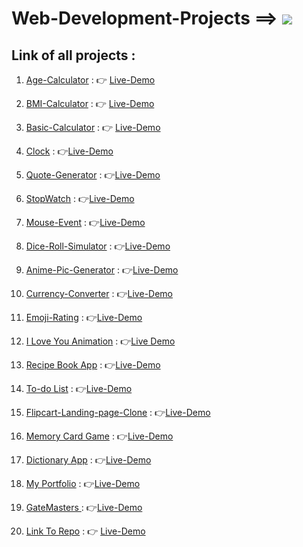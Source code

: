 # Web-Development-Projects ==>          <a href="https://hits.seeyoufarm.com"><img src="https://hits.seeyoufarm.com/api/count/incr/badge.svg?url=https%3A%2F%2Fgithub.com%2FShubham-Bhoite%2FWeb-Development-Project-For-Beginners&count_bg=%2379C83D&title_bg=%23555555&icon=&icon_color=%23E7E7E7&title=hits&edge_flat=false"/></a>

##   Link of all projects :


1) [Age-Calculator](https://github.com/Shubham-Bhoite/Web-Development-Project/tree/main/Age-Calculator) :  👉 [Live-Demo](https://person-age-calculator.netlify.app/)

2) [BMI-Calculator](https://github.com/Shubham-Bhoite/Web-Development-Project/tree/main/BMI-Calculator) :  👉 [Live-Demo](https://quetelet-index-calculator.netlify.app/)

3) [Basic-Calculator](https://github.com/Shubham-Bhoite/Web-Development-Project/tree/main/Basic-Calculator) : 👉 [Live-Demo](https://finance-machine.netlify.app/)

4) [Clock](https://github.com/Shubham-Bhoite/Web-Development-Project/tree/main/Clock)  : 👉[Live-Demo](https://live-wallclock.netlify.app/)

5) [Quote-Generator](https://github.com/Shubham-Bhoite/Web-Development-Project/tree/main/Quote-Generator)  : 👉[Live-Demo](https://ordered-quote-generator.netlify.app/)

6) [StopWatch](https://github.com/Shubham-Bhoite/Web-Development-Project/tree/main/Quote-Generator/Stopwatch)  :
👉[Live-Demo](https://stop-watchtimer.netlify.app/)

7) [Mouse-Event](https://github.com/Shubham-Bhoite/Web-Development-Project/tree/main/Mouse-Event)   :
👉[Live-Demo](https://event-mouse.netlify.app/)

8) [Dice-Roll-Simulator](https://github.com/Shubham-Bhoite/Web-Development-Project-For-Beginners/tree/main/Dice-Roll-Simulator) :
👉[Live-Demo](https://dice-roll-simulator.netlify.app/)

9) [Anime-Pic-Generator](https://github.com/Shubham-Bhoite/Web-Development-Project-For-Beginners/tree/main/Anime-Pic-Generator) : 
👉[Live-Demo](https://anime-pics.netlify.app/)

10) [Currency-Converter](https://github.com/Shubham-Bhoite/Web-Development-Project-For-Beginners/tree/main/Currency-Converter) :
👉[Live-Demo](https://currency-converting-web.netlify.app/)

11) [Emoji-Rating](https://github.com/Shubham-Bhoite/Web-Development-Project-For-Beginners/tree/main/Emoji-Rating) :
👉[Live-Demo](https://emotion-rating.netlify.app/)

12) [I Love You Animation](https://github.com/Shubham-Bhoite/Web-Development-Project-For-Beginners/tree/main/I%20Love%20You%20Animation) :
👉[Live Demo](https://i-love-you-animation.netlify.app/)

13) [Recipe Book App](https://github.com/Shubham-Bhoite/Web-Development-Project-For-Beginners/tree/main/Recipe-Book-App) :
👉[Live-Demo](https://recipe-booking-app.netlify.app/)

14) [To-do List](https://github.com/Shubham-Bhoite/OIBGRIP/tree/main/To-Do-App) :
👉[Live-Demo](https://shubham-bhoite-to-do-app.netlify.app/)

15) [Flipcart-Landing-page-Clone](https://github.com/Shubham-Bhoite/Flipkart-Landing-page-Clone/tree/main/Flipcart-Landing-page-Clone) :
👉[Live-Demo](https://flip-landing-page-clone.netlify.app/)

16) [Memory Card Game](https://github.com/Shubham-Bhoite/Memory-Card-Game) :
👉[Live-Demo](https://onlinematching-game.netlify.app/)

17) [Dictionary App](https://github.com/Shubham-Bhoite/Dictionary-App) :
👉[Live-Demo](https://dictionary-app-online.netlify.app/)

18) [My Portfolio](https://github.com/Shubham-Bhoite/My-Portfolio) : 
👉[Live-Demo](https://portfolio-shubhu.netlify.app/)

19) [GateMasters ](https://github.com/Shubham-Bhoite/GateMasters) :
👉[Live-Demo](https://www.gatemasters.tech/)

20) [Link To Repo](https://github.com/Shubham-Bhoite/Link-to-Repo) :
   👉 [Live-Demo](https://link-to-repo.netlify.app/)
